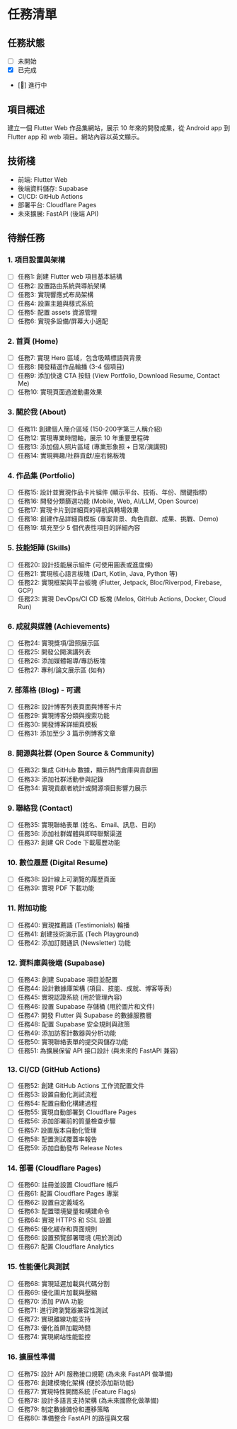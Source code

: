 # 任務清單

## 任務狀態
- [ ] 未開始
- [x] 已完成
- [🔄] 進行中

## 項目概述
建立一個 Flutter Web 作品集網站，展示 10 年來的開發成果，從 Android app 到 Flutter app 和 web 項目。網站內容以英文顯示。

## 技術棧
- 前端: Flutter Web
- 後端資料儲存: Supabase
- CI/CD: GitHub Actions
- 部署平台: Cloudflare Pages
- 未來擴展: FastAPI (後端 API)

## 待辦任務

### 1. 項目設置與架構
- [ ] 任務1: 創建 Flutter web 項目基本結構
- [ ] 任務2: 設置路由系統與導航架構
- [ ] 任務3: 實現響應式布局架構
- [ ] 任務4: 設置主題與樣式系統
- [ ] 任務5: 配置 assets 資源管理
- [ ] 任務6: 實現多設備/屏幕大小適配

### 2. 首頁 (Home)
- [ ] 任務7: 實現 Hero 區域，包含吸睛標語與背景
- [ ] 任務8: 開發精選作品輪播 (3-4 個項目)
- [ ] 任務9: 添加快速 CTA 按鈕 (View Portfolio, Download Resume, Contact Me)
- [ ] 任務10: 實現頁面過渡動畫效果

### 3. 關於我 (About)
- [ ] 任務11: 創建個人簡介區域 (150-200字第三人稱介紹)
- [ ] 任務12: 實現專業時間軸，展示 10 年重要里程碑
- [ ] 任務13: 添加個人照片區域 (專業形象照 + 日常/演講照)
- [ ] 任務14: 實現興趣/社群貢獻/座右銘板塊

### 4. 作品集 (Portfolio)
- [ ] 任務15: 設計並實現作品卡片組件 (顯示平台、技術、年份、關鍵指標)
- [ ] 任務16: 開發分類篩選功能 (Mobile, Web, AI/LLM, Open Source)
- [ ] 任務17: 實現卡片到詳細頁的導航與轉場效果
- [ ] 任務18: 創建作品詳細頁模板 (專案背景、角色貢獻、成果、挑戰、Demo)
- [ ] 任務19: 填充至少 5 個代表性項目的詳細內容

### 5. 技能矩陣 (Skills)
- [ ] 任務20: 設計技能展示組件 (可使用圖表或進度條)
- [ ] 任務21: 實現核心語言板塊 (Dart, Kotlin, Java, Python 等)
- [ ] 任務22: 實現框架與平台板塊 (Flutter, Jetpack, Bloc/Riverpod, Firebase, GCP)
- [ ] 任務23: 實現 DevOps/CI CD 板塊 (Melos, GitHub Actions, Docker, Cloud Run)

### 6. 成就與媒體 (Achievements)
- [ ] 任務24: 實現獎項/證照展示區
- [ ] 任務25: 開發公開演講列表
- [ ] 任務26: 添加媒體報導/專訪板塊
- [ ] 任務27: 專利/論文展示區 (如有)

### 7. 部落格 (Blog) - 可選
- [ ] 任務28: 設計博客列表頁面與博客卡片
- [ ] 任務29: 實現博客分類與搜索功能
- [ ] 任務30: 開發博客詳細頁模板
- [ ] 任務31: 添加至少 3 篇示例博客文章

### 8. 開源與社群 (Open Source & Community)
- [ ] 任務32: 集成 GitHub 數據，顯示熱門倉庫與貢獻圖
- [ ] 任務33: 添加社群活動參與記錄
- [ ] 任務34: 實現貢獻者統計或開源項目影響力展示

### 9. 聯絡我 (Contact)
- [ ] 任務35: 實現聯絡表單 (姓名、Email、訊息、目的)
- [ ] 任務36: 添加社群媒體與即時聯繫渠道
- [ ] 任務37: 創建 QR Code 下載履歷功能

### 10. 數位履歷 (Digital Resume)
- [ ] 任務38: 設計線上可瀏覽的履歷頁面
- [ ] 任務39: 實現 PDF 下載功能

### 11. 附加功能
- [ ] 任務40: 實現推薦語 (Testimonials) 輪播
- [ ] 任務41: 創建技術演示區 (Tech Playground)
- [ ] 任務42: 添加訂閱通訊 (Newsletter) 功能

### 12. 資料庫與後端 (Supabase)
- [ ] 任務43: 創建 Supabase 項目並配置
- [ ] 任務44: 設計數據庫架構 (項目、技能、成就、博客等表)
- [ ] 任務45: 實現認證系統 (用於管理內容)
- [ ] 任務46: 設置 Supabase 存儲桶 (用於圖片和文件)
- [ ] 任務47: 開發 Flutter 與 Supabase 的數據服務層
- [ ] 任務48: 配置 Supabase 安全規則與政策
- [ ] 任務49: 添加訪客計數器與分析功能
- [ ] 任務50: 實現聯絡表單的提交與儲存功能
- [ ] 任務51: 為擴展保留 API 接口設計 (與未來的 FastAPI 兼容)

### 13. CI/CD (GitHub Actions)
- [ ] 任務52: 創建 GitHub Actions 工作流配置文件
- [ ] 任務53: 設置自動化測試流程
- [ ] 任務54: 配置自動化構建過程
- [ ] 任務55: 實現自動部署到 Cloudflare Pages
- [ ] 任務56: 添加部署前的質量檢查步驟
- [ ] 任務57: 設置版本自動化管理
- [ ] 任務58: 配置測試覆蓋率報告
- [ ] 任務59: 添加自動發布 Release Notes

### 14. 部署 (Cloudflare Pages)
- [ ] 任務60: 註冊並設置 Cloudflare 帳戶
- [ ] 任務61: 配置 Cloudflare Pages 專案
- [ ] 任務62: 設置自定義域名
- [ ] 任務63: 配置環境變量和構建命令
- [ ] 任務64: 實現 HTTPS 和 SSL 設置
- [ ] 任務65: 優化緩存和頁面規則
- [ ] 任務66: 設置預覽部署環境 (用於測試)
- [ ] 任務67: 配置 Cloudflare Analytics

### 15. 性能優化與測試
- [ ] 任務68: 實現延遲加載與代碼分割
- [ ] 任務69: 優化圖片加載與壓縮
- [ ] 任務70: 添加 PWA 功能
- [ ] 任務71: 進行跨瀏覽器兼容性測試
- [ ] 任務72: 實現離線功能支持
- [ ] 任務73: 優化首屏加載時間
- [ ] 任務74: 實現網站性能監控

### 16. 擴展性準備
- [ ] 任務75: 設計 API 服務接口規範 (為未來 FastAPI 做準備)
- [ ] 任務76: 創建模塊化架構 (便於添加新功能)
- [ ] 任務77: 實現特性開關系統 (Feature Flags)
- [ ] 任務78: 設計多語言支持架構 (為未來國際化做準備)
- [ ] 任務79: 制定數據備份和遷移策略
- [ ] 任務80: 準備整合 FastAPI 的路徑與文檔
